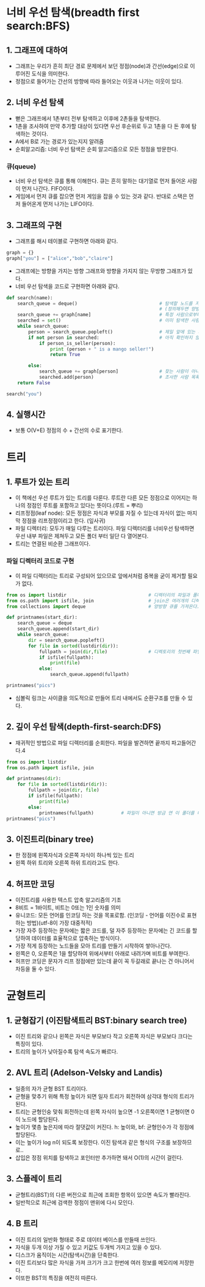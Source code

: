 # 너비 우선 탐색(breadth first search:BFS)
## 1. 그래프에 대하여
- 그래프는 우리가 흔히 최단 경로 문제에서 보던 정점(node)과 간선(edge)으로 이루어진 도식을 의미한다.
- 정점으로 들어가는 간선의 방향에 따라 들어오는 이웃과 나가는 이웃이 있다. 
  
## 2. 너비 우선 탐색
- 뻗은 그래프에서 1촌부터 전부 탐색하고 이후에 2촌들을 탐색한다. 
- 1촌을 조사하여 만약 추가할 대상이 있다면 우선 후순위로 두고 1촌을 다 돈 후에 탐색하는 것이다.
- A에서 B로 가는 경로가 있는지지 알려줌
- 순회알고리즘: 너비 우선 탐색은 순회 알고리즘으로 모든 정점을 방문한다.

### 큐(queue)
- 너비 우선 탐색은 큐를 통해 이해한다. 큐는 흔히 말하는 대기열로 먼저 들어온 사람이 먼저 나간다. FIFO이다.
- 게임에서 먼저 큐를 잡으면 먼저 게임을 잡을 수 있는 것과 같다. 반대로 스택은 먼저 들어온게 먼저 나가는 LIFO이다.
  
## 3. 그래프의 구현
- 그래프를 해시 테이블로 구현하면 아래와 같다.
```python
graph = {}
graph["you"] = ["alice","bob","claire"]
```
- 그래프에는 방향을 가지는 방향 그래프와 방향을 가지지 않는 무방향 그래프가 있다.
- 너비 우선 탐색을 코드로 구현하면 아래와 같다.
```python
def search(name):
    search_queue = deque()                              # 탐색할 노드를 저장할 double-ended queue를 의미한다. 
                                                        # (정의해두면 양방양에서 모두 요소제거가 가능하다.)
    search_queue += graph[name]                         # 특정 사람으로부터 뻗어나가는 그래프를 큐에 저장한다.
    searched = set()                                    # 이미 탐색한 사람을 두번 탐색하지 않기 위해 사용한다.
    while search_queue:
        person = search_queue.popleft()                 # 제일 앞에 있는 사람을 꺼냄(선입선출)
        if not person in searched:                      # 아직 확인하지 않은 사람만 확인한다.
            if person_is_seller(person):               
                print (person + " is a mango seller!")
                return True

        else:
            search_queue += graph[person]               # 찾는 사람이 아니면 그 사람의 그래프를 대기열에 추가한다.
            searched.add(person)                        # 조사한 사람 목록에 그 사람을 추가한다.
    return False

search("you")
```
## 4. 실행시간
- 보통 O(V+E) 정점의 수 + 간선의 수로 표기한다.

# 트리
## 1. 루트가 있는 트리
- 이 책에선 우선 루트가 있는 트리를 다룬다. 루트란 다른 모든 정점으로 이어지는 하나의 정점인 루트를 포함하고 있다는 뜻이다.(루트 = 뿌리)
- 리프정점(leaf node): 모든 정점은 자식과 부모를 자질 수 있는데 자식이 없는 마지막 정점을 리프정점이리고 한다. (잎사귀)
- 파일 디렉터리: 모두가 매일 다루는 트리이다. 파일 디렉터리를 너비우선 탐색하면 우선 내부 파일은 제쳐두고 모든 폴더 부터 일단 다 열어본다.
- 트리는 연결된 비순환 그래프이다.

### 파일 디렉터리 코드로 구현
- 이 파일 디렉터리는 트리로 구성되어 있으므로 앞에서처럼 중복을 굳이 제거할 필요가 없다.
```python
from os import listdir                              # 디렉터리의 파일과 폴더의 목록을 리스트로 반환한다.
from os.path import isfile, join                    # join은 여러개의 디렉터리와 파일을 연결해준다. (구분자(/ 또는 \)를 자동으로 적용)
from collections import deque                       # 양방향 큐를 가져온다.

def printnames(start_dir):
    search_queue = deque 
    search_queue.append(start_dir)
    while search_queue:
        dir = search_queue.popleft()
        for file in sorted(lustdir(dir)):
            fullpath = join(dir,file)               # 디렉토리의 첫번째 파일의 전체경로를 생성하여 파일이면 출력하고 아니면 전체 경로 대기열에 추가한다.
            if isfile(fullpath):
                print(file)
            else:
                search_queue.append(fullpath)

printnames("pics")
```
- 심볼릭 링크는 사이클을 의도적으로 만들어 트리 내에서도 순환구조를 만들 수 있다.

## 2. 깊이 우선 탐색(depth-first-search:DFS)
- 재귀적인 방법으로 파일 디렉터리를 순회한다. 파일을 발견하면 끝까지 파고들어간다.4
```python
from os import listdir                             
from os.path import isfile, join 

def printnames(dir):
    for file in sorted(listdir(dir)):
        fullpath = join(dir, file)
        if isfile(fullpath):
            print(file)
        else:
            printnames(fullpath)          # 파일이 아니면 방금 연 이 폴더를 대상으로 이 함수를 반복한다.
printnames("pics")
```

## 3. 이진트리(binary tree)
- 한 정점에 왼쪽자식과 오른쪽 자식이 하나씩 있는 트리
- 왼쪽 하위 트리와 오른쪽 하위 트리라고도 한다.

## 4. 허프만 코딩
- 이진트리를 사용한 텍스트 압축 알고리즘의 기초
- 8비트 = 1바이트, 비트는 0또는 1인 숫자를 의미
- 유니코드: 모든 언어를 인코딩 하는 것을 목표로함. (인코딩 - 언어를 이진수로 표현하는 방법)(utf-8이 가장 대중적적)
- 가장 자주 등장하는 문자에는 짧은 코드를, 덜 자주 등장하는 문자에는 긴 코드를 할당하여 데이터를 효율적으로 압축하는 방식이다.
- 가장 적게 등장하는 노드들을 모아 트리를 만들기 시작하여 쌓아나간다.
- 왼쪽은 0, 오른쪽은 1을 할당하여 위에서부터 아래로 내려가며 비트를 부여한다.
- 허프만 코딩은 문자가 리프 정점에만 있는데 끝이 꼭 두갈래로 끝나는 건 아니어서 차등을 둘 수 있다.

# 균형트리
## 1. 균형잡기 (이진탐색트리 BST:binary search tree)
- 이진 트리와 같으나 왼쪽은 자식은 부모보다 작고 오른쪽 자식은 부모보다 크다는 특징이 있다.
- 트리의 높이가 낮아질수록 탐색 속도가 빠르다.

## 2. AVL 트리 (Adelson-Velsky and Landis)
- 일종의 자가 균형 BST 트리이다.
- 균형을 맞추기 위해 특정 높이가 되면 일자 트리가 회전하여 삼각대 형식의 트리가 된다.
- 트리는 균형인숭 맞춰 회전하는데 왼쪽 자식이 높으면 -1 오른쪽이면 1 균형이면 0이 노드에 할당된다.
- 높이가 몇층 높은지에 따라 절댓값이 커진다. h: 높이와, bf: 균형인수가 각 정점에 할당된다.
- 이는 높이가 log n이 되도록 보장한다. 이진 탐색과 같은 형식의 구조를 보장하므로..
- 삽입은 정점 위치를 탐색하고 포인터만 추가하면 돼서 O(1)의 시간이 걸린다.

## 3. 스플레이 트리
- 균형트리(BST)의 다른 버전으로 최근에 조회한 항목이 있으면 속도가 빨라진다.
- 일반적으로 최근에 검색한 정점이 맨위에 다시 모인다.

## 4. B 트리
- 이진 트리의 일반화 형태로 주로 데이터 베이스를 만들때 쓰인다.
- 자식을 두개 이상 가질 수 있고 키값도 두개씩 가지고 있을 수 있다.
- 디스크가 움직이는 시간(탐색시간)을 단축한다.
- 이진 트리보다 많은 자식을 가져 크기가 크고 한번에 여러 정보를 메모리에 저장한다.
- 이또한 BST의 특징을 여전히 따른다.

